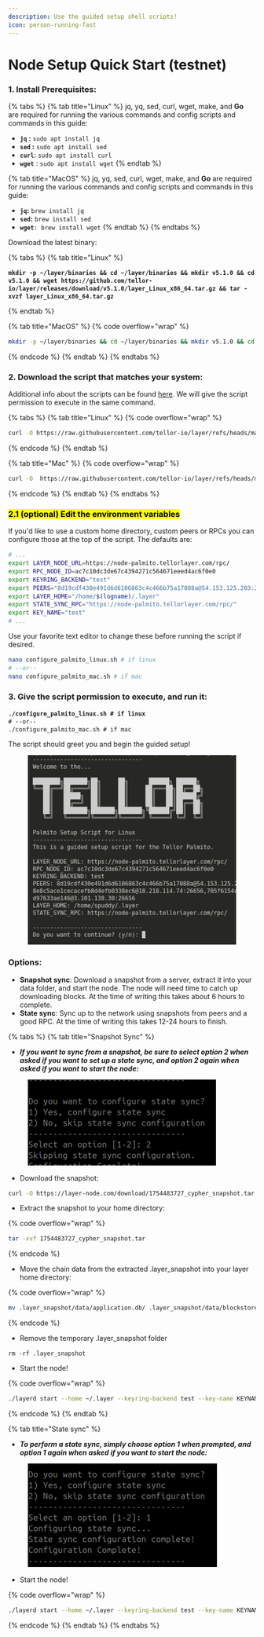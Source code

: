 ```yaml
---
description: Use the guided setup shell scripts!
icon: person-running-fast
---
```


# Node Setup Quick Start (testnet)

### 1. Install Prerequisites:

{% tabs %}
{% tab title="Linux" %}
jq, yq, sed, curl, wget, make, and **Go** are required for running the various commands and config scripts and commands in this guide:&#x20;

* **`jq` :** `sudo apt install jq`
* **`sed` :** `sudo apt install sed`
* **`curl`**: `sudo apt install curl`
* **`wget`** : `sudo apt install wget`
{% endtab %}

{% tab title="MacOS" %}
jq, yq, sed, curl, wget, make, and **Go** are required for running the various commands and config scripts and commands in this guide:&#x20;

* **`jq`:** `brew install jq`
* **`sed`:** `brew install sed`
* **`wget`**`: brew install wget` &#x20;
{% endtab %}
{% endtabs %}

Download the latest binary:

{% tabs %}
{% tab title="Linux" %}
<pre class="language-sh" data-overflow="wrap"><code class="lang-sh"><strong>mkdir -p ~/layer/binaries &#x26;&#x26; cd ~/layer/binaries &#x26;&#x26; mkdir v5.1.0 &#x26;&#x26; cd v5.1.0 &#x26;&#x26; wget https://github.com/tellor-io/layer/releases/download/v5.1.0/layer_Linux_x86_64.tar.gz &#x26;&#x26; tar -xvzf layer_Linux_x86_64.tar.gz
</strong></code></pre>
{% endtab %}

{% tab title="MacOS" %}
{% code overflow="wrap" %}
```sh
mkdir -p ~/layer/binaries && cd ~/layer/binaries && mkdir v5.1.0 && cd v5.1.0 && wget https://github.com/tellor-io/layer/releases/download/v5.1.0/layer_Darwin_arm64.tar.gz && tar -xvzf layer_Darwin_arm64.tar.gz
```
{% endcode %}
{% endtab %}
{% endtabs %}

### 2. Download the script that matches your system:

Additional info about the scripts can be found [here](https://github.com/tellor-io/layer/tree/main/scripts/setup). We will give the script permission to execute in the same command.

{% tabs %}
{% tab title="Linux" %}
{% code overflow="wrap" %}
```sh
curl -O https://raw.githubusercontent.com/tellor-io/layer/refs/heads/main/scripts/setup/initial_config/configure_palmito_linux.sh && chmod +x configure_palmito_linux.sh
```
{% endcode %}
{% endtab %}

{% tab title="Mac" %}
{% code overflow="wrap" %}
```sh
curl -O  https://raw.githubusercontent.com/tellor-io/layer/refs/heads/main/scripts/setup/initial_config/configure_palmito_mac.sh && chmod +x configure_palmito_mac.sh
```
{% endcode %}
{% endtab %}
{% endtabs %}

### <mark style="color:$info;">2.1 (optional) Edit the environment variables</mark>

If you'd like to use a custom home directory, custom peers or RPCs you can configure those at the top of the script. The defaults are:

```sh
# ...
export LAYER_NODE_URL=https://node-palmito.tellorlayer.com/rpc/
export RPC_NODE_ID=ac7c10dc3de67c4394271c564671eeed4ac6f0e0
export KEYRING_BACKEND="test"
export PEERS="8d19cdf430e491d6d6106863c4c466b75a17088a@54.153.125.203:26656,c7b175a5bafb35176cdcba3027e764a0dbd0811c@34.219.95.82:26656,05105e8bb28e8c5ace1cecacefb8d4efb0338ec6@18.218.114.74:26656,705f6154c6c6aeb0ba36c8b53639a5daa1b186f6@3.80.39.230:26656,1f6522a346209ee99ecb4d3e897d9d97633ae146@3.101.138.30:26656"
export LAYER_HOME="/home/$(logname)/.layer"
export STATE_SYNC_RPC="https://node-palmito.tellorlayer.com/rpc/"
export KEY_NAME="test"
# ...
```

Use your favorite text editor to change these before running the script if desired.

```sh
nano configure_palmito_linux.sh # if linux
# --or--
nano configure_palmito_mac.sh # if mac
```

### 3. Give the script permission to execute, and run it:

<pre class="language-sh"><code class="lang-sh"><strong>./configure_palmito_linux.sh # if linux
</strong># --or--
./configure_palmito_mac.sh # if mac
</code></pre>

The script should greet you and begin the guided setup!

<figure><img src="../.gitbook/assets/Screenshot From 2025-07-31 10-05-08.png" alt=""><figcaption></figcaption></figure>

### Options:

* **Snapshot sync**: Download a snapshot from a server, extract it into your data folder, and start the node. The node will need time to catch up downloading blocks. At the time of writing this takes about 6 hours to complete.
* **State sync**: Sync up to the network using snapshots from peers and a good RPC. At the time of writing this takes 12-24 hours to finish.

{% tabs %}
{% tab title="Snapshot Sync" %}
- _**If you want to sync from a snapshot, be sure to select option 2 when asked if you want to set up a state sync, and option 2 again when asked if you want to start the node:**_

<figure><img src="../.gitbook/assets/Screenshot From 2025-08-06 21-32-28.png" alt=""><figcaption></figcaption></figure>

* Download the snapshot:

```sh
curl -O https://layer-node.com/download/1754483727_cypher_snapshot.tar.gz
```

* Extract the snapshot to your home directory:

{% code overflow="wrap" %}
```sh
tar -xvf 1754483727_cypher_snapshot.tar
```
{% endcode %}

* Move the chain data from the extracted .layer\_snapshot into your layer home directory:

{% code overflow="wrap" %}
```sh
mv .layer_snapshot/data/application.db/ .layer_snapshot/data/blockstore.db/ .layer_snapshot/data/evidence.db/ .layer_snapshot/data/snapshots/ .layer_snapshot/data/state.db/ .layer_snapshot/data/tx_index.db/ ~/.layer/data
```
{% endcode %}

* Remove the temporary .layer\_snapshot folder

```
rm -rf .layer_snapshot
```

* Start the node!

{% code overflow="wrap" %}
```sh
./layerd start --home ~/.layer --keyring-backend test --key-name KEYNAME --api.enable --api.swagger
```
{% endcode %}
{% endtab %}

{% tab title="State sync" %}
* _**To perform a state sync, simply choose option 1 when prompted, and option 1 again when asked if you want to start the node:**_

<figure><img src="../.gitbook/assets/Screenshot From 2025-08-06 21-30-24.png" alt=""><figcaption></figcaption></figure>

* Start the node!

{% code overflow="wrap" %}
```sh
./layerd start --home ~/.layer --keyring-backend test --key-name KEYNAME --api.enable --api.swagger
```
{% endcode %}
{% endtab %}
{% endtabs %}
